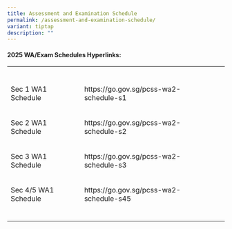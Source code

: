 ```yaml
---
title: Assessment and Examination Schedule
permalink: /assessment-and-examination-schedule/
variant: tiptap
description: ""
---
```

<h4><strong>2025 WA/Exam Schedules Hyperlinks:</strong></h4>
<table style="minWidth: 75px">
<colgroup>
<col>
<col>
<col>
</colgroup>
<tbody>
<tr>
<th rowspan="1" colspan="1">
<p></p>
</th>
<th rowspan="1" colspan="1">
<p></p>
</th>
<th rowspan="1" colspan="1">
<p></p>
</th>
</tr>
<tr>
<td rowspan="1" colspan="1">
<p>Sec 1 WA1 Schedule</p>
</td>
<td rowspan="1" colspan="1">
<p><a rel="noopener noreferrer nofollow" target="_blank">https://go.gov.sg/pcss-wa2-schedule-s1</a>
</p>
</td>
<td rowspan="1" colspan="1">
<p></p>
</td>
</tr>
<tr>
<td rowspan="1" colspan="1">
<p>Sec 2 WA1 Schedule</p>
</td>
<td rowspan="1" colspan="1">
<p><a rel="noopener noreferrer nofollow" target="_blank">https://go.gov.sg/pcss-wa2-schedule-s2</a>
</p>
</td>
<td rowspan="1" colspan="1">
<p></p>
</td>
</tr>
<tr>
<td rowspan="1" colspan="1">
<p>Sec 3 WA1 Schedule</p>
</td>
<td rowspan="1" colspan="1">
<p><a rel="noopener noreferrer nofollow" target="_blank">https://go.gov.sg/pcss-wa2-schedule-s3</a>
</p>
</td>
<td rowspan="1" colspan="1">
<p></p>
</td>
</tr>
<tr>
<td rowspan="1" colspan="1">
<p>Sec 4/5 WA1 Schedule</p>
</td>
<td rowspan="1" colspan="1">
<p><a rel="noopener noreferrer nofollow" target="_blank">https://go.gov.sg/pcss-wa2-schedule-s45</a>
</p>
</td>
<td rowspan="1" colspan="1">
<p></p>
</td>
</tr>
<tr>
<td rowspan="1" colspan="1">
<p></p>
</td>
<td rowspan="1" colspan="1">
<p></p>
</td>
<td rowspan="1" colspan="1">
<p></p>
</td>
</tr>
</tbody>
</table>
<p></p>